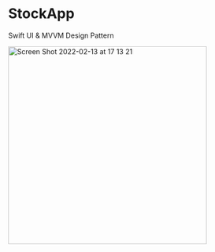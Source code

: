 # StockApp

Swift UI & MVVM Design Pattern

<img width="403" alt="Screen Shot 2022-02-13 at 17 13 21" src="https://user-images.githubusercontent.com/9380512/153757099-6ae33e57-66fe-4a9f-9817-fa3714544125.png">
